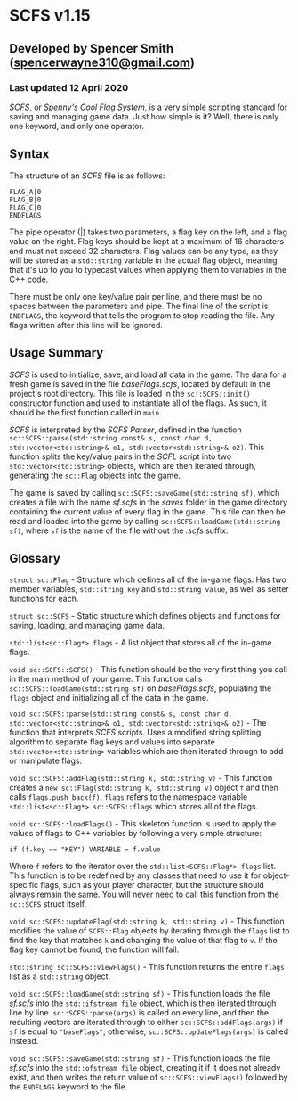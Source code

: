 # SCFS v1.15
## Developed by Spencer Smith (spencerwayne310@gmail.com)
### Last updated 12 April 2020

*SCFS*, or *Spenny's Cool Flag System*, is a very simple scripting standard for saving and managing game data. Just how simple is it? Well, there is only one keyword, and only one operator.

## Syntax
The structure of an *SCFS* file is as follows:

```
FLAG_A|0
FLAG_B|0
FLAG_C|0
ENDFLAGS 
```

The pipe operator (|) takes two parameters, a flag key on the left, and a flag value on the right. Flag keys should be kept at a maximum of 16 characters and must not exceed 32 characters. Flag values can be any type, as they will be stored as a `std::string` variable in the actual flag object, meaning that it's up to you to typecast values when applying them to variables in the C++ code. 

There must be only one key/value pair per line, and there must be no spaces between the parameters and pipe. The final line of the script is `ENDFLAGS`, the keyword that tells the program to stop reading the file. Any flags written after this line will be ignored.

## Usage Summary
*SCFS* is used to initialize, save, and load all data in the game. The data for a fresh game is saved in the file *baseFlags.scfs*, located by default in the project's root directory. This file is loaded in the `sc::SCFS::init()` constructor function and used to instantiate all of the flags. As such, it should be the first function called in `main`.

*SCFS* is interpreted by the *SCFS Parser*, defined in the function `sc::SCFS::parse(std::string const& s, const char d, std::vector<std::string>& o1, std::vector<std::string>& o2)`. This function splits the key/value pairs in the *SCFL* script into two `std::vector<std::string>` objects, which are then iterated through, generating the `sc::Flag` objects into the game.

The game is saved by calling `sc::SCFS::saveGame(std::string sf)`, which creates a file with the name *sf.scfs* in the *saves* folder in the game directory containing the current value of every flag in the game. This file can then be read and loaded into the game by calling `sc::SCFS::loadGame(std::string sf)`, where `sf` is the name of the file without the *.scfs* suffix. 

## Glossary
`struct sc::Flag` - Structure which defines all of the in-game flags. Has two member variables, `std::string key` and `std::string value`, as well as setter functions for each.

`struct sc::SCFS` - Static structure which defines objects and functions for saving, loading, and managing game data. 

`std::list<sc::Flag*> flags` - A list object that stores all of the in-game flags.

`void sc::SCFS::SCFS()` - This function should be the very first thing you call in the main method of your game. This function calls `sc::SCFS::loadGame(std::string sf)` on *baseFlags.scfs*, populating the `flags` object and initializing all of the data in the game.

`void sc::SCFS::parse(std::string const& s, const char d, std::vector<std::string>& o1, std::vector<std::string>& o2)` - The function that interprets *SCFS* scripts. Uses a modified string splitting algorithm to separate flag keys and values into separate `std::vector<std::string>` variables which are then iterated through to add or manipulate flags. 

`void sc::SCFS::addFlag(std::string k, std::string v)` - This function creates a `new sc::Flag(std::string k, std::string v)` object `f` and then calls `flags.push_back(f)`. `flags` refers to the namespace variable `std::list<sc::Flag*> sc::SCFS::flags` which stores all of the flags.

`void sc::SCFS::loadFlags()` - This skeleton function is used to apply the values of flags to C++ variables by following a very simple structure:

`if (f.key == "KEY") VARIABLE = f.value`

Where `f` refers to the iterator over the `std::list<SCFS::Flag*> flags` list. This function is to be redefined by any classes that need to use it for object-specific flags, such as your player character, but the structure should always remain the same. You will never need to call this function from the `sc::SCFS` struct itself.

`void sc::SCFS::updateFlag(std::string k, std::string v)` - This function modifies the value of `SCFS::Flag` objects by iterating through the `flags` list to find the key that matches `k` and changing the value of that flag to `v`. If the flag key cannot be found, the function will fail. 

`std::string sc::SCFS::viewFlags()` - This function returns the entire `flags` list as a `std::string` object. 

`void sc::SCFS::loadGame(std::string sf)` - This function loads the file *sf.scfs* into the `std::ifstream file` object, which is then iterated through line by line. `sc::SCFS::parse(args)` is called on every line, and then the resulting vectors are iterated through to either `sc::SCFS::addFlags(args)` if `sf` is equal to `"baseFlags"`; otherwise, `sc::SCFS::updateFlags(args)` is called instead. 

`void sc::SCFS::saveGame(std::string sf)` - This function loads the file *sf.scfs* into the `std::ofstream file` object, creating it if it does not already exist, and then writes the return value of `sc::SCFS::viewFlags()` followed by the `ENDFLAGS` keyword to the file.
